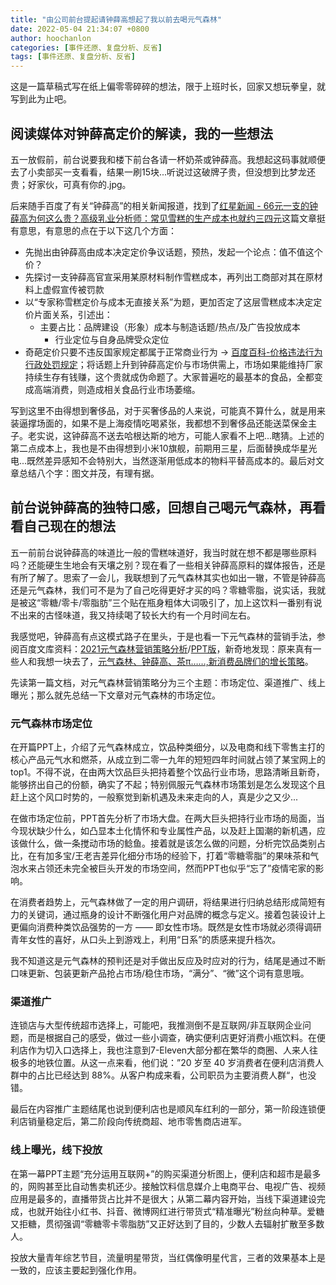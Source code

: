 ```yaml
---
title: "由公司前台提起请钟薛高想起了我以前去喝元气森林"
date: 2022-05-04 21:34:07 +0800
author: hoochanlon
categories: [事件还原、复盘分析、反省]
tags: [事件还原、复盘分析、反省]
---
```


这是一篇草稿式写在纸上偏零零碎碎的想法，限于上班时长，回家又想玩拳皇，就写到此为止吧。 <!-- more -->

## 阅读媒体对钟薛高定价的解读，我的一些想法

五一放假前，前台说要我和楼下前台各请一杯奶茶或钟薛高。我想起这码事就顺便去了小卖部买一支看看，结果一刷15块...听说过这破牌子贵，但没想到比梦龙还贵；好家伙，可真有你的.jpg。

后来随手百度了有关“钟薛高”的相关新闻报道，找到了[红星新闻 - 66元一支的钟薛高为何这么贵？高级乳业分析师：常见雪糕的生产成本也就约三四元](https://baijiahao.baidu.com/s?id=1702868721168579342&wfr=spider&for=pc&searchword=钟薛高为什么卖这么贵)这篇文章挺有意思，有意思的点在于以下这几个方面：

* 先抛出由钟薛高由成本决定定价争议话题，预热，发起一个论点：值不值这个价？
* 先探讨一支钟薛高官宣采用某原材料制作雪糕成本，再列出工商部对其在原材料上虚假宣传被罚款
* 以“专家称雪糕定价与成本无直接关系”为题，更加否定了这层雪糕成本决定定价片面关系，引述出：
    * 主要占比：品牌建设（形象）成本与制造话题/热点/及广告投放成本
        * 行业定位与自身品牌受众定位
* 奇葩定价只要不违反国家规定都属于正常商业行为 -> [百度百科-价格违法行为行政处罚规定](https://baike.baidu.com/item/价格违法行为行政处罚规定/7982534?fr=aladdin)；将话题上升到钟薛高定价与市场供需上，市场如果能维持厂家持续生存有钱赚，这个贵就成伪命题了。大家普遍吃的最基本的食品，全都变成高端消费，则造成相关食品行业市场萎缩。

写到这里不由得想到奢侈品，对于买奢侈品的人来说，可能真不算什么，就是用来装逼撑场面的，如果不是上海疫情吃喝紧张，我都想不到奢侈品还能送菜保金主子。老实说，这钟薛高不送去哈根达斯的地方，可能人家看不上吧...瞎猜。上述的第二点成本上，我也是不由得想到小米10旗舰，前期用三星，后面替换成华星光电...既然差异感知不会特别大，当然逐渐用低成本的物料平替高成本的。最后对文章总结八个字：图文并茂，有理有据。

## 前台说钟薛高的独特口感，回想自己喝元气森林，再看看自己现在的想法

五一前前台说钟薛高的味道比一般的雪糕味道好，我当时就在想不都是哪些原料吗？还能硬生生地会有天壤之别？现在看了一些相关钟薛高原料的媒体报告，还是有所了解了。思索了一会儿，我联想到了元气森林其实也如出一辙，不管是钟薛高还是元气森林，我们可不是为了自己吃得更好才买的吗？零糖零脂，说实话，我就是被这“零糖/零卡/零脂肪”三个贴在瓶身粗体大词吸引了，加上这饮料一番别有说不出来的古怪味道，我又持续喝了较长大约有一个月时间左右。

我感觉吧，钟薛高有点这模式路子在里头，于是也看一下元气森林的营销手法，参阅百度文库资料：[2021元气森林营销策略分析](https://wenku.baidu.com/view/7370cb3e856fb84ae45c3b3567ec102de2bddf7f.html)/[PPT版](https://wenku.baidu.com/view/51d98dc1824d2b160b4e767f5acfa1c7ab0082de.html?fr=income1-wk_app_search_ctr-search)，新奇地发现：原来真有一些人和我想一块去了，[元气森林、钟薛高、茶π……,新消费品牌们的增长策略](https://wenku.baidu.com/view/c0fc536948fe04a1b0717fd5360cba1aa9118c67.html?rec_flag=default&fr=Recommend_RelativeDoc-100246,80166,90233,80139,80163,110192,90227-kpdrec_doc_pc_view-51d98dc1824d2b160b4e767f5acfa1c7ab0082de&sxts=1651712268401)。

先读第一篇文档，对元气森林营销策略分为三个主题：市场定位、渠道推广、线上曝光；那么就先总结一下文章对元气森林的市场定位。

### 元气森林市场定位

在开篇PPT上，介绍了元气森林成立，饮品种类细分，以及电商和线下零售主打的核心产品元气水和燃茶，从成立到二零一九年的短短四年时间就占领了某宝网上的top1。不得不说，在由两大饮品巨头把持着整个饮品行业市场，思路清晰且新奇，能够挤出自己的份额，确实了不起；特别佩服元气森林市场策划是怎么发现这个且赶上这个风口时势的，一般察觉到新机遇及未来走向的人，真是少之又少...

在做市场定位前，PPT首先分析了市场大盘。在两大巨头把持行业市场的局面，当今现状缺少什么，如凸显本土化情怀和专业属性产品，以及赶上国潮的新机遇，应该做什么，做一条搅动市场的鲶鱼。接着就是该怎么做的问题，分析完饮品类别占比，在有加多宝/王老吉差异化细分市场的经验下，打着“零糖零脂”的果味茶和气泡水来占领还未完全被巨头开发的市场空间，然而PPT也似乎“忘了”疫情宅家的影响。

在消费者趋势上，元气森林做了一定的用户调研，将结果进行归纳总结形成简短有力的关键词，通过瓶身的设计不断强化用户对品牌的概念与定义。接着包装设计上更偏向消费种类饮品强势的一方 —— 即女性市场。既然是女性市场就必须得调研青年女性的喜好，从口头上到游戏上，利用“日系”的质感来提升档次。

我不知道这是元气森林的预判还是对手做出反应及时应对的行为，结尾是通过不断口味更新、包装更新产品抢占市场/稳住市场，“满分”、“微”这个词有意思哦。

### 渠道推广

连锁店与大型传统超市选择上，可能吧，我推测倒不是互联网/非互联网企业问题，而是根据自己的感受，做过一些小调查，确实便利店更好消费小瓶饮料。在便利店作为切入口选择上，我也注意到7-Eleven大部分都在繁华的商圈、人来人往极多的地铁位置。从这一点来看，他们说：”20 岁至 40 岁消费者在便利店消费人群中的占比已经达到 88%。从客户构成来看，公司职员为主要消费人群“，也没错。

最后在内容推广主题结尾也说到便利店也是顺风车红利的一部分，第一阶段连锁便利店销量稳定后，第二阶段向传统商超、地市零售商店进军。

### 线上曝光，线下投放

在第一幕PPT主题“充分运用互联网+”的购买渠道分析图上，便利店和超市是最多的，网购甚至比自动售卖机还少。接触饮料信息媒介上电商平台、电视广告、视频应用是最多的，直播带货占比并不是很大；从第二幕内容开始，当线下渠道建设完成，也就开始往小红书、抖音、微博网红进行带货式“精准曝光”粉丝向种草。爱糖又拒糖，贯彻强调“零糖零卡零脂肪”又正好达到了目的，少数人去辐射扩散至多数人。

投放大量青年综艺节目，流量明星带货，当红偶像明星代言，三者的效果基本上是一致的，应该主要起到强化作用。

